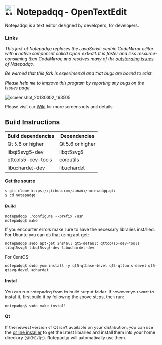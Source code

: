 # <img src="https://user-images.githubusercontent.com/4319621/36906314-e3f99680-1e35-11e8-90fd-f959c9641f36.png" alt="Notepadqq" width="32" height="32" /> Notepadqq - OpenTextEdit

Notepadqq is a text editor designed by developers, for developers.
### Links

*This fork of Notepadqq replaces the JavaScript-centric CodeMirror editor with a native component called OpenTextEdit. It is faster and less resource-consuming than CodeMirror, and resolves many of the [outstanding issues](https://github.com/JuBan1/notepadqq/issues/1) of Notepadqq.*

*Be warned that this fork is experimental and that bugs are bound to exist.* 

*Please help me to improve this program by reporting any bugs on the Issues page.*

![screenshot_20180302_163505](https://notepadqq.com/s/images/snapshot1.png)

Please visit our [Wiki](https://github.com/notepadqq/notepadqq/wiki) for more screenshots and details.

Build Instructions
-----

| Build dependencies    | Dependencies      |
|-----------------------|-------------------|
| Qt 5.6 or higher      | Qt 5.6 or higher  |
| libqt5svg5-dev        | libqt5svg5        |
| qttools5-dev-tools    | coreutils         |
| libuchardet-dev       | libuchardet       |

#### Get the source

    $ git clone https://github.com/JuBan1/notepadqq.git
    $ cd notepadqq

#### Build

    notepadqq$ ./configure --prefix /usr
    notepadqq$ make
    
If you encounter errors make sure to have the necessary libraries installed. For Ubuntu you can do that using apt-get:

    notepadqq$ sudo apt-get install qt5-default qttools5-dev-tools libqt5svg5 libqt5svg5-dev libuchardet-dev

For CentOS:

    notepadqq$ sudo yum install -y qt5-qtbase-devel qt5-qttools-devel qt5-qtsvg-devel uchardet
    
#### Install

You can run notepadqq from its build output folder. If however you want to install it, first build it
by following the above steps, then run:

    notepadqq$ sudo make install

#### Qt

If the newest version of Qt isn't available on your distribution, you can use the [online installer](http://www.qt.io/download-open-source) to get the latest libraries and install them into your home directory (`$HOME/Qt`). Notepadqq will automatically use them.
